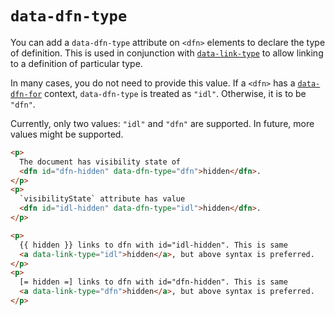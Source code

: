 # `data-dfn-type`

You can add a `data-dfn-type` attribute on `<dfn>` elements to declare the type of definition. This is used in conjunction with [`data-link-type`](data-link-type) to allow linking to a definition of particular type.

In many cases, you do not need to provide this value. If a `<dfn>` has a [`data-dfn-for`](data-dfn-for) context, `data-dfn-type` is treated as `"idl"`. Otherwise, it is to be `"dfn"`.

Currently, only two values: `"idl"` and `"dfn"` are supported. In future, more values might be supported.

```html "example": "Specifying data-dfn-type."
<p>
  The document has visibility state of
  <dfn id="dfn-hidden" data-dfn-type="dfn">hidden</dfn>.
</p>
<p>
  `visibilityState` attribute has value
  <dfn id="idl-hidden" data-dfn-type="idl">hidden</dfn>.
</p>

<p>
  {{ hidden }} links to dfn with id="idl-hidden". This is same
  <a data-link-type="idl">hidden</a>, but above syntax is preferred.
</p>
<p>
  [= hidden =] links to dfn with id="dfn-hidden". This is same
  <a data-link-type="dfn">hidden</a>, but above syntax is preferred.
</p>
```
